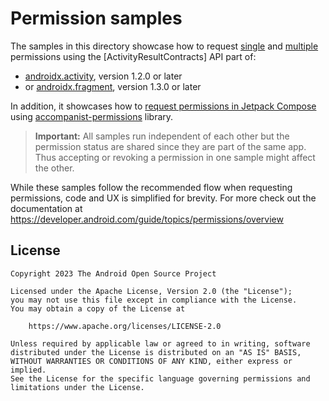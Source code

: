 # Permission samples

The samples in this directory showcase how to request
[single](src/main/java/com/example/platform/privacy/permissions/SinglePermission.kt)
and [multiple](src/main/java/com/example/platform/privacy/permissions/MultiplePermissions.kt)
permissions using the [ActivityResultContracts] API part of:

- [androidx.activity](https://developer.android.com/jetpack/androidx/releases/activity), 
version 1.2.0 or later
- or [androidx.fragment](https://developer.android.com/jetpack/androidx/releases/fragment),
version 1.3.0 or later

In addition, it showcases how to [request permissions in Jetpack Compose](src/main/java/com/example/platform/privacy/permissions/ComposePermissions.kt)
using [accompanist-permissions](https://github.com/google/accompanist/tree/main/permissions) library. 

> **Important:** All samples run independent of each other but the permission status are shared since
they are part of the same app. Thus accepting or revoking a permission in one sample might affect
the other.

While these samples follow the recommended flow when requesting permissions, code and UX is simplified
for brevity. For more check out the documentation at
https://developer.android.com/guide/topics/permissions/overview

## License

```
Copyright 2023 The Android Open Source Project
 
Licensed under the Apache License, Version 2.0 (the "License");
you may not use this file except in compliance with the License.
You may obtain a copy of the License at

    https://www.apache.org/licenses/LICENSE-2.0

Unless required by applicable law or agreed to in writing, software
distributed under the License is distributed on an "AS IS" BASIS,
WITHOUT WARRANTIES OR CONDITIONS OF ANY KIND, either express or implied.
See the License for the specific language governing permissions and
limitations under the License.
```

